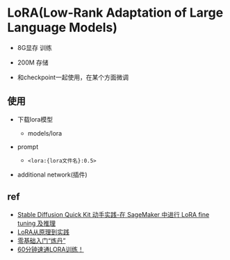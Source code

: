 # LoRA(Low-Rank Adaptation of Large Language Models)

+ 8G显存 训练
+ 200M 存储

+ 和checkpoint一起使用，在某个方面微调

## 使用
+ 下载lora模型
    + models/lora

+ prompt
    + `<lora:{lora文件名}:0.5>`

+ additional network(插件) 



## ref
+ [Stable Diffusion Quick Kit 动手实践-在 SageMaker 中进行 LoRA fine tuning 及推理](https://aws.amazon.com/cn/blogs/china/lora-fine-tuning-and-reasoning-in-sagemaker/)
+ [LoRA从原理到实践](https://www.bilibili.com/video/BV1nL411B7XT/?spm_id_from=333.788&vd_source=d3c0a53193a65728ad278e633b3790e5)
+ [零基础入门“炼丹”](https://www.bilibili.com/video/BV1TK411v7Jw/?spm_id_from=333.999.0.0&vd_source=d3c0a53193a65728ad278e633b3790e5)
+ [60分钟速通LORA训练！](https://www.bilibili.com/video/BV16e411e7Zx/?spm_id_from=333.1007.tianma.1-1-1.click&vd_source=d3c0a53193a65728ad278e633b3790e5)